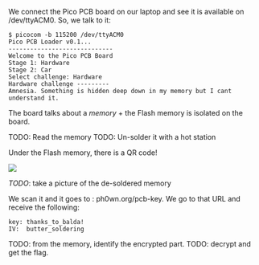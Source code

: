 We connect the Pico PCB board on our laptop and see it is available on /dev/ttyACM0. So, we talk to it:

```
$ picocom -b 115200 /dev/ttyACM0
Pico PCB Loader v0.1...
-----------------------------
Welcome to the Pico PCB Board
Stage 1: Hardware
Stage 2: Car
Select challenge: Hardware
Hardware challenge ---------
Amnesia. Something is hidden deep down in my memory but I cant understand it.
```

The board talks about a *memory* + the Flash memory is isolated on the board.

TODO: Read the memory
TODO: Un-solder it with a hot station

Under the Flash memory, there is a QR code!

![](../screenshots/pcb-beta-sans-chips.jpeg)

*TODO*: take a picture of the de-soldered memory

We scan it and it goes to : ph0wn.org/pcb-key. 
We go to that URL and receive the following:

```
key: thanks_to_balda!
IV:  butter_soldering
```

TODO: from the memory, identify the encrypted part.
TODO: decrypt and get the flag.
